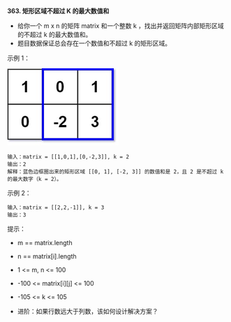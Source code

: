 **363. 矩形区域不超过 K 的最大数值和**
- 给你一个 m x n 的矩阵 matrix 和一个整数 k ，找出并返回矩阵内部矩形区域的不超过 k 的最大数值和。
- 题目数据保证总会存在一个数值和不超过 k 的矩形区域。

示例 1：

![MaxSumSubmatrix_Hard](../../../../../resources/dp/minimax/MaxSumSubmatrix_Hard.jpg "MaxSumSubmatrix_Hard")

```
输入：matrix = [[1,0,1],[0,-2,3]], k = 2
输出：2
解释：蓝色边框圈出来的矩形区域 [[0, 1], [-2, 3]] 的数值和是 2，且 2 是不超过 k 的最大数字（k = 2）。
```
示例 2：
```
输入：matrix = [[2,2,-1]], k = 3
输出：3
```

提示：
- m == matrix.length
- n == matrix[i].length
- 1 <= m, n <= 100
- -100 <= matrix[i][j] <= 100
- -105 <= k <= 105
 
- 进阶：如果行数远大于列数，该如何设计解决方案？


